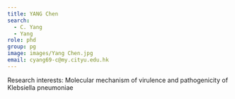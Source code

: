 ```yaml
---
title: YANG Chen
search:
  - C. Yang
  - Yang
role: phd
group: pg
image: images/Yang Chen.jpg
email: cyang69-c@my.cityu.edu.hk
---
```


Research interests: Molecular mechanism of virulence and pathogenicity of Klebsiella pneumoniae
